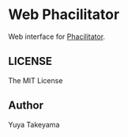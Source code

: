 Web Phacilitator
================

Web interface for [Phacilitator](https://github.com/yuyat-takeyama/phacilitator).

LICENSE
-------

The MIT License

Author
------

Yuya Takeyama
